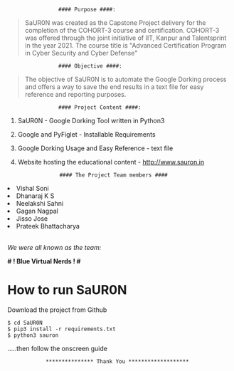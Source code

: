 					#### Purpose ####:

> SaUR0N was created as the Capstone Project delivery for the completion of the COHORT-3 course and certification.
> COHORT-3 was offered through the joint initiative of IIT, Kanpur and Talentsprint in the year 2021.
> The course title is "Advanced Certification Program in Cyber Security and Cyber Defense"


					#### Objective ####:

> The objective of SaUR0N is to automate the Google Dorking process and offers a way to save the end results in a text file for easy reference and reporting purposes.


					#### Project Content ####:

1. SaUR0N - Google Dorking Tool written in Python3
2. Google and PyFiglet - Installable Requirements
3. Google Dorking Usage and Easy Reference - text file
4. Website hosting the educational content - http://www.sauron.in


					#### The Project Team members ####
    
<li> Vishal Soni </li>
<li> Dhanaraj K S </li>
<li> Neelakshi Sahni </li>
<li> Gagan Nagpal </li>
<li> Jisso Jose </li>
<li> Prateek Bhattacharya </li>

<br>

<i>We were all known as the team:</i>
	

<b> # ! Blue Virtual Nerds ! # </b>


<h1> How to run SaUR0N </h1>

Download the project from Github
```
$ cd SaUR0N
$ pip3 install -r requirements.txt
$ python3 sauron
```
.....then follow the onscreen guide


				*************** Thank You *******************
